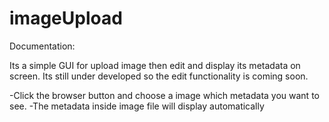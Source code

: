 # imageUpload

Documentation:


Its a simple GUI for upload image then edit and display its metadata on screen. Its still under developed so the edit functionality is coming soon.

-Click the browser button and choose a image which metadata you want to see. 
-The metadata inside image file will display automatically
